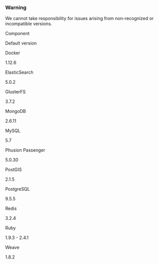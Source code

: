 <!-- post: -->


### Warning

We cannot take responsibility for issues arising from non-recognized or incompatible versions.






    

        

            
Component

            
Default version

        

    

    

        

            
Docker

            
1.12.6

        

        

            
ElasticSearch

            
5.0.2

        

        

            
GlusterFS

            
3.7.2

        

        

            
MongoDB

            
2.6.11

        

        

            
MySQL

            
5.7

        
   
        

            
Phusion Passenger

            
5.0.30

        

        

            
PostGIS

            
2.1.5

        

        

            
PostgreSQL

            
9.5.5

        

        

            
Redis

            
3.2.4

        

        

            
Ruby

            
1.9.3 - 2.4.1

        

        

            
Weave

            
1.8.2

        


    







